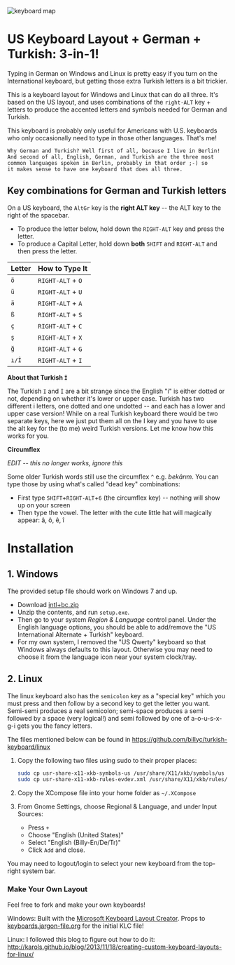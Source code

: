 ![keyboard map](https://github.com/billyc/turkish-keyboard/raw/master/keyboard-US-International.png "Full Keyboard Map")

# US Keyboard Layout + German + Turkish: 3-in-1!

Typing in German on Windows and Linux is pretty easy if you turn on the International keyboard, but getting those extra Turkish letters is a bit trickier.

This is a keyboard layout for Windows and Linux that can do all three. It's based on the US layout, and uses combinations of the `right-ALT` key + letters to
produce the accented letters and symbols needed for German and Turkish.

This keyboard is probably only useful for Americans with U.S. keyboards who only occasionally need to type in those other languages. That's me!

    Why German and Turkish? Well first of all, because I live in Berlin!
    And second of all, English, German, and Turkish are the three most
    common languages spoken in Berlin, probably in that order ;-) so
    it makes sense to have one keyboard that does all three.

## Key combinations for German and Turkish letters

On a US keyboard, the `AltGr` key is the **right ALT key** -- the ALT key to the right of the spacebar.

- To produce the letter below, hold down the `RIGHT-ALT` key and press the letter.
- To produce a Capital Letter, hold down **both** `SHIFT` and `RIGHT-ALT` and then press the letter.

| Letter | How to Type It    |
| ------ | ----------------- |
| `ö`    | `RIGHT-ALT` + `O` |
| `ü`    | `RIGHT-ALT` + `U` |
| `ä`    | `RIGHT-ALT` + `A` |
| `ß`    | `RIGHT-ALT` + `S` |
| `ç`    | `RIGHT-ALT` + `C` |
| `ş`    | `RIGHT-ALT` + `X` |
| `ğ`    | `RIGHT-ALT` + `G` |
| `ı/İ`  | `RIGHT-ALT` + `I` |

**About that Turkish `İ`**

The Turkish `I` and `İ` are a bit strange since the English "i" is either dotted or not, depending on whether it's lower or upper case. Turkish has two different i letters, one dotted and one undotted -- and each has a lower and upper case version! While on a real Turkish keyboard there would be two separate keys, here we just put them all on the I key and you have to use the alt key for the (to me) weird Turkish versions. Let me know how this works for you.

**Circumflex**

_EDIT -- this no longer works, ignore this_

Some older Turkish words still use the circumflex `^` e.g. _bekârım_. You can type those by using what's called "dead key" combinations:

- First type `SHIFT`+`RIGHT-ALT`+`6` (the circumflex key) -- nothing will show up on your screen
- Then type the vowel. The letter with the cute little hat will magically appear: â, ô, ê, î

# Installation

## 1. Windows

The provided setup file should work on Windows 7 and up.

- Download [intl+bc.zip](https://github.com/billyc/keyboard-intl-tr/raw/master/windows/intl%2Bbc.zip)
- Unzip the contents, and run `setup.exe`.
- Then go to your system _Region & Language_ control panel. Under the English language options, you should be able to add/remove the "US International Alternate + Turkish" keyboard.
- For my own system, I removed the "US Qwerty" keyboard so that Windows always defaults to this layout. Otherwise you may need to choose it from the language icon near your system clock/tray.

## 2. Linux

The linux keyboard also has the `semicolon` key as a "special key" which you must
press and then follow by a second key to get the letter you want. Semi-semi produces
a real semicolon; semi-space produces a semi followed by a space (very logical!) and
semi followed by one of a-o-u-s-x-g-i gets you the fancy letters.

The files mentioned below can be found in <https://github.com/billyc/turkish-keyboard/linux>

1. Copy the following two files using sudo to their proper places:

   ```bash
   sudo cp usr-share-x11-xkb-symbols-us /usr/share/X11/xkb/symbols/us
   sudo cp usr-share-x11-xkb-rules-evdev.xml /usr/share/X11/xkb/rules/evdev.xml
   ```

2. Copy the XCompose file into your home folder as `~/.XCompose`

3. From Gnome Settings, choose Regional & Language, and under Input Sources:
   - Press `+`
   - Choose "English (United States)"
   - Select "English (Billy-En/De/Tr)"
   - Click `Add` and close.

You may need to logout/login to select your new keyboard from the top-right system bar.

### Make Your Own Layout

Feel free to fork and make your own keyboards!

Windows: Built with the [Microsoft Keyboard Layout Creator](https://msdn.microsoft.com/en-us/globalization/keyboardlayouts.aspx). Props to [keyboards.jargon-file.org](http://keyboards.jargon-file.org) for the initial KLC file!

Linux: I followed this blog to figure out how to do it: <http://karols.github.io/blog/2013/11/18/creating-custom-keyboard-layouts-for-linux/>
